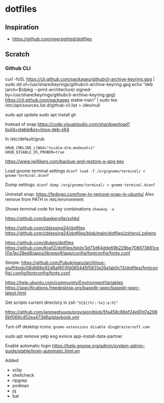 # dotfiles

## Inspiration
- https://github.com/neersighted/dotfiles


## Scratch

### Github CLI
curl -fsSL https://cli.github.com/packages/githubcli-archive-keyring.gpg | sudo dd of=/usr/share/keyrings/githubcli-archive-keyring.gpg
echo "deb [arch=$(dpkg --print-architecture) signed-by=/usr/share/keyrings/githubcli-archive-keyring.gpg] https://cli.github.com/packages stable main" | sudo tee /etc/apt/sources.list.d/github-cli.list > /dev/null

sudo apt update
sudo apt install gh

Instead of snap
https://code.visualstudio.com/sha/download?build=stable&os=linux-deb-x64

In /etc/default/grub

```
GRUB_CMDLINE_LINUX="nvidia-drm.modeset=1"
GRUB_DISABLE_OS_PROBER=true
```

https://www.jwillikers.com/backup-and-restore-a-gpg-key

Load gnome terminal settings
`dconf load -f /org/gnome/terminal/ < gnome-terminal.dconf`

Dump settings:
`dconf dump /org/gnome/terminal/ > gnome-terminal.dconf`

Uninstall snap: https://fedingo.com/how-to-remove-snap-in-ubuntu/
Also remove from PATH in /etc/environment

Shows terminal code for key combinations
`showkey -a`


https://github.com/baskerville/sxhkd

https://github.com/cblessing24/dotfiles
https://github.com/cblessing24/dotfiles/blob/main/dotfiles/zshenv/.zshenv

https://github.com/dlukes/dotfiles
https://github.com/Krafi2/dotfiles/blob/3d73d64dde69b229be708673661ce01a7ec28ed8/apps/librewolf/app/config/fontconfig/fonts.conf

Simple:
https://github.com/Fubukimaru/archlinux-stuff/blob/08d688e92d8af603fd065445f5831a26a1ab0c13/dotfiles/fontconfig/.config/fontconfig/fonts.conf

https://help.ubuntu.com/community/EnvironmentVariables
https://specifications.freedesktop.org/basedir-spec/basedir-spec-latest.html


Get scripts current directory in zsh
`"${${(%):-%x}:a:h}"`


https://github.com/janmaghuyop/provision/blob/5fa458c66ef24e97d7a2986bf069cd52ea473d6a/playbook.yml

Turn off desktop icons: `gnome-extensions disable ding@rastersoft.com`

sudo apt remove yelp eog evince app-install-data-partner

Enable automatic login
https://help.gnome.org/admin/system-admin-guide/stable/login-automatic.html.en

Added
- xclip
- shellcheck
- ripgrep
- podman
- jq
- bat
